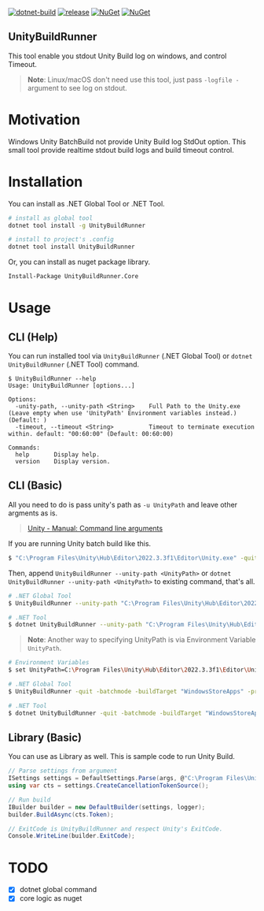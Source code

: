 [![dotnet-build](https://github.com/guitarrapc/UnityBuildRunner/actions/workflows/dotnet-build.yaml/badge.svg)](https://github.com/guitarrapc/UnityBuildRunner/actions/workflows/dotnet-build.yaml)
[![release](https://github.com/guitarrapc/UnityBuildRunner/actions/workflows/dotnet-release.yaml/badge.svg)](https://github.com/guitarrapc/UnityBuildRunner/actions/workflows/dotnet-release.yaml)
[![NuGet](https://img.shields.io/nuget/v/UnityBuildRunner.Core.svg?label=UnityBuildRunner.Core%20nuget)](https://www.nuget.org/packages/UnityBuildRunner.Core)
[![NuGet](https://img.shields.io/nuget/v/UnityBuildRunner.svg?label=UnityBuildRunner%20nuget)](https://www.nuget.org/packages/UnityBuildRunner)

## UnityBuildRunner

This tool enable you stdout Unity Build log on windows,  and control Timeout.

> **Note**: Linux/macOS don't need use this tool, just pass `-logfile -` argument to see log on stdout.

# Motivation

Windows Unity BatchBuild not provide Unity Build log StdOut option. This small tool provide realtime stdout build logs and build timeout control.

# Installation

You can install as .NET Global Tool or .NET Tool.

```sh
# install as global tool
dotnet tool install -g UnityBuildRunner

# install to project's .config
dotnet tool install UnityBuildRunner
```

Or, you can install as nuget package library.

```sh
Install-Package UnityBuildRunner.Core
```

# Usage

## CLI (Help)

You can run installed tool via `UnityBuildRunner` (.NET Global Tool) or `dotnet UnityBuildRunner` (.NET Tool) command.

```
$ UnityBuildRunner --help
Usage: UnityBuildRunner [options...]

Options:
  -unity-path, --unity-path <String>    Full Path to the Unity.exe (Leave empty when use 'UnityPath' Environment variables instead.) (Default: )
  -timeout, --timeout <String>          Timeout to terminate execution within. default: "00:60:00" (Default: 00:60:00)

Commands:
  help       Display help.
  version    Display version.
```

## CLI (Basic)

All you need to do is pass unity's path as `-u UnityPath` and leave other argments as is.

> [Unity \- Manual: Command line arguments](https://docs.unity3d.com/2018.3/Documentation/Manual/CommandLineArguments.html)

If you are running Unity batch build like this.

  ```sh
  $ "C:\Program Files\Unity\Hub\Editor\2022.3.3f1\Editor\Unity.exe" -quit -batchmode -buildTarget "WindowsStoreApps" -projectPath "C:\git\MRTKSample\Unity" -logfile "log.log" -executeMethod "HoloToolkit.Unity.HoloToolkitCommands.BuildSLN"
  ```

Then, append `UnityBuildRunner --unity-path <UnityPath>` or `dotnet UnityBuildRunner --unity-path <UnityPath>` to existing command, that's all.

  ```sh
  # .NET Global Tool
  $ UnityBuildRunner --unity-path "C:\Program Files\Unity\Hub\Editor\2022.3.3f1\Editor\Unity.exe" -quit -batchmode -buildTarget "WindowsStoreApps" -projectPath "C:\git\MRTKSample\Unity" -logfile "log.log" -executeMethod "HoloToolkit.Unity.HoloToolkitCommands.BuildSLN"

  # .NET Tool
  $ dotnet UnityBuildRunner --unity-path "C:\Program Files\Unity\Hub\Editor\2022.3.3f1\Editor\Unity.exe" -quit -batchmode -buildTarget "WindowsStoreApps" -projectPath "C:\git\MRTKSample\Unity" -logfile "log.log" -executeMethod "HoloToolkit.Unity.HoloToolkitCommands.BuildSLN"
  ```

> **Note**: Another way to specifying UnityPath is via Environment Variable `UnityPath`.

  ```sh
  # Environment Variables
  $ set UnityPath=C:\Program Files\Unity\Hub\Editor\2022.3.3f1\Editor\Unity.exe

  # .NET Global Tool
  $ UnityBuildRunner -quit -batchmode -buildTarget "WindowsStoreApps" -projectPath "C:\git\MRTKSample\Unity" -logfile "log.log" -executeMethod "HoloToolkit.Unity.HoloToolkitCommands.BuildSLN"

  # .NET Tool
  $ dotnet UnityBuildRunner -quit -batchmode -buildTarget "WindowsStoreApps" -projectPath "C:\git\MRTKSample\Unity" -logfile "log.log" -executeMethod "HoloToolkit.Unity.HoloToolkitCommands.BuildSLN"
  ```

## Library (Basic)

You can use as Library as well. This is sample code to run Unity Build.

```csharp
// Parse settings from argument
ISettings settings = DefaultSettings.Parse(args, @"C:\Program Files\Unity\Hub\Editor\2022.3.3f1\Editor\Unity.exe", TimeSpan.FromMinutes(30));
using var cts = settings.CreateCancellationTokenSource();

// Run build
IBuilder builder = new DefaultBuilder(settings, logger);
builder.BuildAsync(cts.Token);

// ExitCode is UnityBuildRunner and respect Unity's ExitCode.
Console.WriteLine(builder.ExitCode);
```

# TODO

- [x] dotnet global command
- [x] core logic as nuget
